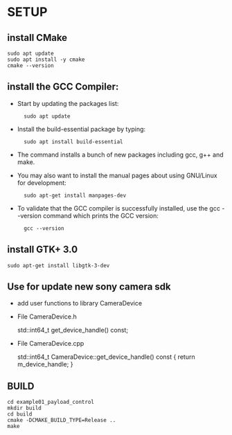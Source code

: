 # SETUP

## install CMake

    sudo apt update
    sudo apt install -y cmake
    cmake --version

## install the GCC Compiler:

- Start by updating the packages list:

        sudo apt update

- Install the build-essential package by typing:

        sudo apt install build-essential

- The command installs a bunch of new packages including gcc, g++ and make.

- You may also want to install the manual pages about using GNU/Linux for development:

        sudo apt-get install manpages-dev

- To validate that the GCC compiler is successfully installed, use the gcc --version command which prints the GCC version:

        gcc --version

## install GTK+ 3.0
    sudo apt-get install libgtk-3-dev

## Use for update new sony camera sdk
- add user functions  to library CameraDevice
+ File CameraDevice.h 

    std::int64_t get_device_handle() const;

+ File CameraDevice.cpp

    std::int64_t CameraDevice::get_device_handle() const
    {
        return m_device_handle;
    }

## BUILD

    cd example01_payload_control
    mkdir build
    cd build
    cmake -DCMAKE_BUILD_TYPE=Release ..
    make
